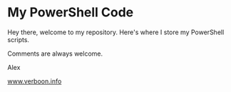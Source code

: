 # My PowerShell Code

Hey there, welcome to my repository. Here's where I store my PowerShell scripts. 


Comments are always welcome. 

Alex

www.verboon.info






